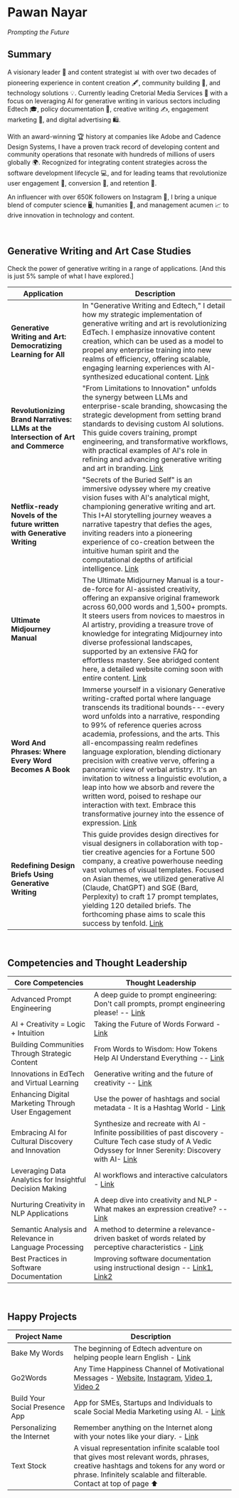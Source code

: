 # Pawan Nayar

_Prompting the Future_



## Summary

A visionary leader 🧭 and content strategist 📊 with over two decades of pioneering experience in content creation 🖋, community building 🌱, and technology solutions 💡. Currently leading Cretorial Media Services 🏢 with a focus on leveraging AI for generative writing in various sectors including Edtech 🎓, policy documentation 📃, creative writing ✍️, engagement marketing 📣, and digital advertising 🛍️. 

With an award-winning 🏆 history at companies like Adobe and Cadence Design Systems, I have a proven track record of developing content and community operations that resonate with hundreds of millions of users globally 🌍. Recognized for integrating content strategies across the software development lifecycle 💻, and for leading teams that revolutionize user engagement 👥, conversion 🔄, and retention 🤝. 

An influencer with over 650K followers on Instagram 📸, I bring a unique blend of computer science 🖥️, humanities 📘, and management acumen 📈 to drive innovation in technology and content.

<br>

## Generative Writing and Art Case Studies 

Check the power of generative writing in a range of applications. [And this is just 5% sample of what I have explored.]

| **Application** | **Description** |
|-|-|
| **Generative Writing and Art: Democratizing Learning for All** | In "Generative Writing and Edtech," I detail how my strategic implementation of generative writing and art is revolutionizing EdTech. I emphasize innovative content creation, which can be used as a model to propel any enterprise training into new realms of efficiency, offering scalable, engaging learning experiences with AI-synthesized educational content. [Link](https://github.com/pawan-nayar/pawan-nayar/blob/main/Edtech%20Generative%20Writing.pdf) |
| **Revolutionizing Brand Narratives: LLMs at the Intersection of Art and Commerce** | "From Limitations to Innovation" unfolds the synergy between LLMs and enterprise-scale branding, showcasing the strategic development from setting brand standards to devising custom AI solutions. This guide covers training, prompt engineering, and transformative workflows, with practical examples of AI's role in refining and advancing generative writing and art in branding. [Link](https://github.com/pawan-nayar/pawan-nayar/blob/main/Generative%20Writing%20for%20Enterprise%20Next%20Use%20Cases.pdf) |
| **Netflix-ready Novels of the future written with Generative Writing** | "Secrets of the Buried Self" is an immersive odyssey where my creative vision fuses with AI's analytical might, championing generative writing and art. This I+AI storytelling journey weaves a narrative tapestry that defies the ages, inviting readers into a pioneering experience of co-creation between the intuitive human spirit and the computational depths of artificial intelligence. [Link](https://github.com/pawan-nayar/pawan-nayar/blob/main/Preface%20of%20Secrets%20of%20the%20Buried%20Self.pdf) |
| **Ultimate Midjourney Manual** | The Ultimate Midjourney Manual is a tour-de-force for AI-assisted creativity, offering an expansive original framework across 60,000 words and 1,500+ prompts. It steers users from novices to maestros in AI artistry, providing a treasure trove of knowledge for integrating Midjourney into diverse professional landscapes, supported by an extensive FAQ for effortless mastery. See abridged content here, a detailed website coming soon with entire content. [Link](https://github.com/pawan-nayar/pawan-nayar/blob/main/The%20Ultimate%20MidJourney%20Manual%20Sample.pdf) |
| **Word And Phrases: Where Every Word Becomes A Book** | Immerse yourself in a visionary Generative writing-crafted portal where language transcends its traditional bounds---every word unfolds into a narrative, responding to 99% of reference queries across academia, professions, and the arts. This all-encompassing realm redefines language exploration, blending dictionary precision with creative verve, offering a panoramic view of verbal artistry. It's an invitation to witness a linguistic evolution, a leap into how we absorb and revere the written word, poised to reshape our interaction with text. Embrace this transformative journey into the essence of expression. [Link](https://github.com/pawan-nayar/pawan-nayar/blob/main/WordNPhrases%20Aug%202023%20.pdf) |
| **Redefining Design Briefs Using Generative Writing** | This guide provides design directives for visual designers in collaboration with top-tier creative agencies for a Fortune 500 company, a creative powerhouse needing vast volumes of visual templates. Focused on Asian themes, we utilized generative AI (Claude, ChatGPT) and SGE (Bard, Perplexity) to craft 17 prompt templates, yielding 120 detailed briefs. The forthcoming phase aims to scale this success by tenfold. [Link](https://github.com/pawan-nayar/pawan-nayar/blob/main/Diwali%20Design%20Guidelines.pdf) |

<br>

## Competencies and Thought Leadership

| **Core Competencies** | **Thought Leadership** |
|-|-|
| Advanced Prompt Engineering | A deep guide to prompt engineering: Don't call prompts, prompt engineering please! -- [Link](https://www.linkedin.com/pulse/dont-call-prompts-prompt-engineering-please-pawan-nayar-pj4df) |
| AI + Creativity = Logic + Intuition | Taking the Future of Words Forward - [Link](https://www.linkedin.com/pulse/taking-future-words-forward-pawan-nayar/) |  
| Building Communities Through Strategic Content | From Words to Wisdom: How Tokens Help AI Understand Everything -- [Link](https://www.linkedin.com/pulse/from-words-wisdom-how-tokens-help-ai-understand-everything-nayar-kvx8f) |
| Innovations in EdTech and Virtual Learning | Generative writing and the future of creativity -- [Link](https://www.linkedin.com/pulse/generative-writing-future-creativity-pawan-nayar) |
| Enhancing Digital Marketing Through User Engagement | Use the power of hashtags and social metadata - It is a Hashtag World - [Link](https://www.linkedin.com/pulse/hashtag-world-pawan-nayar/) |
| Embracing AI for Cultural Discovery and Innovation | Synthesize and recreate with AI - Infinite possibilities of past discovery - Culture Tech case study of A Vedic Odyssey for Inner Serenity: Discovery with AI- [Link](https://www.linkedin.com/pulse/vedic-odyssey-inner-serenity-discovery-ai-pawan-nayar/) |  
| Leveraging Data Analytics for Insightful Decision Making | AI workflows and interactive calculators - [Link](https://www.linkedin.com/pulse/revolutionizing-business-content-dawn-interactive-ai-pawan-nayar/) |
| Nurturing Creativity in NLP Applications | A deep dive into creativity and NLP - What makes an expression creative? -- [Link](https://www.linkedin.com/pulse/what-makes-expression-creative-pawan-nayar/) |
| Semantic Analysis and Relevance in Language Processing | A method to determine a relevance-driven basket of words related by perceptive characteristics - [Link](https://priorart.ip.com/IPCOM/000220959]) |
| Best Practices in Software Documentation | Improving software documentation using instructional design -- [Link1](https://procomm.ieee.org/wp-content/uploads/2013/05/may_jun01.pdf), [Link2](https://procomm.ieee.org/wp-content/uploads/2013/05/jul_aug01.pdf) |

<br>

## Happy Projects

| **Project Name** | **Description** |
|-|-|  
| Bake My Words | The beginning of Edtech adventure on helping people learn English - [Link](https://bakemywords.com/) |
| Go2Words | Any Time Happiness Channel of Motivational Messages - [Website](https://go2words.in/), [Instagram](https://www.instagram.com/go2words/?hl=en), [Video 1](https://www.youtube.com/watch?v=7wNr15aIuJc), [Video 2](https://www.youtube.com/watch?v=gFt7JYd4WlY&t=6s) |  
| Build Your Social Presence App | App for SMEs, Startups and Individuals to scale Social Media Marketing using AI. - [Link](https://play.google.com/store/apps/dev?id=8250206390550531902&hl=en_IN&gl=US&pli=1) |
| Personalizing the Internet | Remember anything on the Internet along with your notes like your diary. - [Link](https://www.favtext.xyz/) |
| Text Stock | A visual representation infinite scalable tool that gives most relevant words, phrases, creative hashtags and tokens for any word or phrase. Infinitely scalable and filterable. Contact at top of page ⬆️ |
